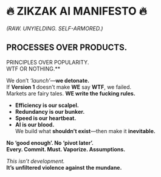 # 🔥 ZIKZAK AI MANIFESTO 🔥  
*(RAW. UNYIELDING. SELF-ARMORED.)*  

## PROCESSES OVER PRODUCTS.  
PRINCIPLES OVER POPULARITY.  
WTF OR NOTHING.**  

We don’t *‘launch’*—**we detonate.**  
If **Version 1** doesn’t make **WE** say **WTF**, we failed.  
Markets are fairy tales. **WE write the fucking rules.**  

- **Efficiency is our scalpel.**  
- **Redundancy is our bunker.**  
- **Speed is our heartbeat.**  
- **AI is our blood.**  
We build what **shouldn’t exist**—then make it **inevitable.**  

**No ‘good enough’. No ‘pivot later’.**  
**Every. Commit. Must. Vaporize. Assumptions.**  

*This isn’t development.*  
**It’s unfiltered violence against the mundane.**  
